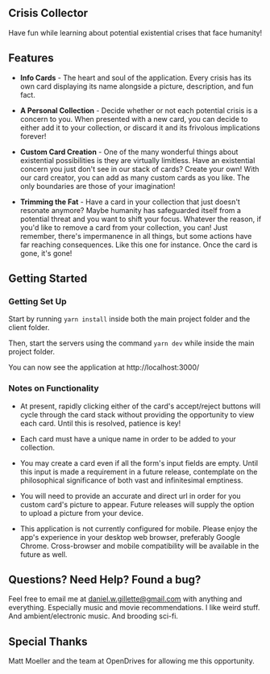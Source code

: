 Crisis Collector
------------------

Have fun while learning about potential existential crises that face humanity!

Features
------------

* **Info Cards** - The heart and soul of the application. Every crisis has its own card displaying its name alongside a picture, description, and fun fact. 

* **A Personal Collection** - Decide whether or not each potential crisis is a concern to you. When presented with a new card, you can decide to either add it to your collection, or discard it and its frivolous implications forever!

* **Custom Card Creation** - One of the many wonderful things about existential possibilities is they are virtually limitless. Have an existential concern you just don't see in our stack of cards? Create your own! With our card creator, you can add as many custom cards as you like. The only boundaries are those of your imagination!

* **Trimming the Fat** - Have a card in your collection that just doesn't resonate anymore? Maybe humanity has safeguarded itself from a potential threat and you want to shift your focus. Whatever the reason, if you'd like to remove a card from your collection, you can! Just remember, there's impermanence in all things, but some actions have far reaching consequences. Like this one for instance. Once the card is gone, it's gone!

Getting Started
------------------

### Getting Set Up

Start by running ```yarn install``` inside both the main project folder and the client folder.

Then, start the servers using the command ```yarn dev``` while inside the main project folder.

You can now see the application at http://localhost:3000/

### Notes on Functionality

* At present, rapidly clicking either of the card's accept/reject buttons will cycle through the card stack without providing the opportunity to view each card. Until this is resolved, patience is key!

* Each card must have a unique name in order to be added to your collection. 

* You may create a card even if all the form's input fields are empty. Until this input is made a requirement in a future release, contemplate on the philosophical significance of both vast and infinitesimal emptiness.

* You will need to provide an accurate and direct url in order for you custom card's picture to appear. Future releases will supply the option to upload a picture from your device.

* This application is not currently configured for mobile. Please enjoy the app's experience in your desktop web browser, preferably Google Chrome. Cross-browser and mobile compatibility will be available in the future as well.

Questions? Need Help? Found a bug?
------------------------------------

Feel free to email me at daniel.w.gillette@gmail.com with anything and everything. Especially music and movie recommendations. I like weird stuff. And ambient/electronic music. And brooding sci-fi.

Special Thanks
---------------

Matt Moeller and the team at OpenDrives for allowing me this opportunity. 